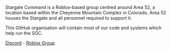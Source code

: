 Stargate Command is a Roblox-based group centred around Area 52, a location based within the Cheyenne Mountain Complex in Colorado.  Area 52 houses the Stargate and all personnel required to support it.

This GitHub organisation will contain most of our code and systems which help run the SGC.

[Discord](https://discord.gg/vZ8NZ4axKZ) - [Roblox Group](https://www.roblox.com/groups/3312364/Stargate-Command-SGC#!/about)
